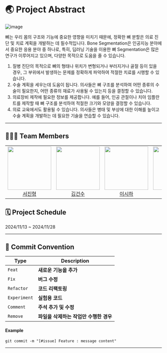 
#  🌏 Project Abstract
![image](https://aistages-api-public-prod.s3.amazonaws.com/app/Files/92123779-aeca-4f97-bbda-ea5591ab9860.png)


뼈는 우리 몸의 구조와 기능에 중요한 영향을 미치기 때문에, 정확한 뼈 분할은 의료 진단 및 치료 계획을 개발하는 데 필수적입니다.
Bone Segmentation은 인공지능 분야에서 중요한 응용 분야 중 하나로, 특히, 딥러닝 기술을 이용한 뼈 Segmentation은 많은 연구가 이루어지고 있으며, 다양한 목적으로 도움을 줄 수 있습니다.

1. 질병 진단의 목적으로 뼈의 형태나 위치가 변형되거나 부러지거나 골절 등이 있을 경우, 그 부위에서 발생하는 문제를 정확하게 파악하여 적절한 치료를 시행할 수 있습니다.
2. 수술 계획을 세우는데 도움이 됩니다. 의사들은 뼈 구조를 분석하여 어떤 종류의 수술이 필요한지, 어떤 종류의 재료가 사용될 수 있는지 등을 결정할 수 있습니다.
3. 의료장비 제작에 필요한 정보를 제공합니다. 예를 들어, 인공 관절이나 치아 임플란트를 제작할 때 뼈 구조를 분석하여 적절한 크기와 모양을 결정할 수 있습니다.
4. 의료 교육에서도 활용될 수 있습니다. 의사들은 병태 및 부상에 대한 이해를 높이고 수술 계획을 개발하는 데 필요한 기술을 연습할 수 있습니다.
---

## 🧑🏻‍🚀 Team Members

<div align="center">
<table>
    <tr>
        <td align="center"><img src="https://github.com/user-attachments/assets/2113ee6a-f195-46c6-984d-00695bd87e97" width="140" height="140"><br/><a href="https://github.com/SeoJinHyoung" target="_blank">서진형</a></td>
        <td align="center"><img src="https://github.com/user-attachments/assets/7f3b0715-5fb5-4292-ae93-322eb945898c" width="140" height="140"><br/><a href="https://github.com/kimgeonsu" target="_blank">김건수</a></td>
        <td align="center"><img src="https://github.com/user-attachments/assets/fb1859a7-454d-44d1-97bb-4a752a57832d" width="140" height="140"><br/><a href="https://github.com/sihari-1115" target="_blank">이시하</a></td>
        <td align="center"><img src="https://github.com/user-attachments/assets/2773af48-baa3-4fae-86e4-e897ed90a7e4" width="140" height="140"><br/><a href="https://github.com/One-HyeWon" target="_blank">조혜원</a></td>
        <td align="center"><img src="https://github.com/user-attachments/assets/44d4d5e0-676e-4d01-9308-32e8fd9b2a13" width="140" height="140"><br/><a href="https://github.com/ruka030809" target="_blank">김형준</a></td>
        <td align="center"><img src="https://github.com/user-attachments/assets/2113ee6a-f195-46c6-984d-00695bd87e97" width="140" height="140"><br/><a href="https://github.com/alexminyoungpark" target="_blank">박민영</a></td>
    </tr>
</table>
</div>

## 🗓️ Project Schedule
  2024/11/13 ~ 2024/11/28
  
---

## 🚀 Commit Convention

| Type       | Description            |
|------------|------------------------|
| `Feat`  | **새로운 기능을 추가**      |
| `Fix`      | **버그 수정**            |
| `Refactor` | **코드 리팩토링**         |
| `Experiment` | **실험용 코드**          |
| `Comment`  | **주석 추가 및 수정**     |
| `Remove`  | **파일을 삭제하는 작업만 수행한 경우**     |

#### Example
```shell
git commit -m "[#issue] Feature : message content"
```

---

